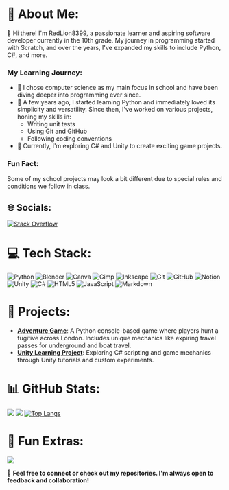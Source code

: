 # 💫 About Me:

👋 Hi there! I'm RedLion8399, a passionate learner and aspiring software developer currently in the 10th grade. My journey in programming started with Scratch, and over the years, I've expanded my skills to include Python, C#, and more.

### My Learning Journey:
- 🏫 I chose computer science as my main focus in school and have been diving deeper into programming ever since.
- 🐍 A few years ago, I started learning Python and immediately loved its simplicity and versatility. Since then, I've worked on various projects, honing my skills in:
  - Writing unit tests
  - Using Git and GitHub
  - Following coding conventions
- 🌱 Currently, I'm exploring C# and Unity to create exciting game projects.

### Fun Fact:
Some of my school projects may look a bit different due to special rules and conditions we follow in class.

## 🌐 Socials:
[![Stack Overflow](https://img.shields.io/badge/-Stackoverflow-FE7A16?logo=stack-overflow&logoColor=white)](https://stackoverflow.com/users/28881529) 

# 💻 Tech Stack:
![Python](https://img.shields.io/badge/python-3670A0?style=for-the-badge&logo=python&logoColor=ffdd54) ![Blender](https://img.shields.io/badge/blender-%23F5792A.svg?style=for-the-badge&logo=blender&logoColor=white) ![Canva](https://img.shields.io/badge/Canva-%2300C4CC.svg?style=for-the-badge&logo=Canva&logoColor=white) ![Gimp](https://img.shields.io/badge/Gimp-657D8B?style=for-the-badge&logo=gimp&logoColor=FFFFFF) ![Inkscape](https://img.shields.io/badge/Inkscape-e0e0e0?style=for-the-badge&logo=inkscape&logoColor=080A13) ![Git](https://img.shields.io/badge/git-%23F05033.svg?style=for-the-badge&logo=git&logoColor=white) ![GitHub](https://img.shields.io/badge/github-%23121011.svg?style=for-the-badge&logo=github&logoColor=white) ![Notion](https://img.shields.io/badge/Notion-%23000000.svg?style=for-the-badge&logo=notion&logoColor=white) ![Unity](https://img.shields.io/badge/unity-%23000000.svg?style=for-the-badge&logo=unity&logoColor=white) ![C#](https://img.shields.io/badge/c%23-%23239120.svg?style=for-the-badge&logo=csharp&logoColor=white) ![HTML5](https://img.shields.io/badge/html5-%23E34F26.svg?style=for-the-badge&logo=html5&logoColor=white) ![JavaScript](https://img.shields.io/badge/javascript-%23323330.svg?style=for-the-badge&logo=javascript&logoColor=%23F7DF1E) ![Markdown](https://img.shields.io/badge/markdown-%23000000.svg?style=for-the-badge&logo=markdown&logoColor=white)

# 🚀 Projects:
- **[Adventure Game](#)**: A Python console-based game where players hunt a fugitive across London. Includes unique mechanics like expiring travel passes for underground and boat travel.
- **[Unity Learning Project](#)**: Exploring C# scripting and game mechanics through Unity tutorials and custom experiments.

# 📊 GitHub Stats:
![](https://github-readme-stats.vercel.app/api?username=RedLion8399&theme=dark&hide_border=false&include_all_commits=true&count_private=true&show_icons=true)
![](https://github-readme-streak-stats.herokuapp.com/?user=RedLion8399&theme=dark&hide_border=false)
[![Top Langs](https://github-readme-stats.vercel.app/api/top-langs/?username=RedLion8399&theme=dark&hide_border=false)](https://github.com/RedLion8399/github-readme-stats)

# 🌟 Fun Extras:
[![](https://visitcount.itsvg.in/api?id=RedLion8399&icon=0&color=3)](https://visitcount.itsvg.in)

💬 **Feel free to connect or check out my repositories. I'm always open to feedback and collaboration!**

<!-- Proudly created with GPRM ( https://gprm.itsvg.in ) -->
